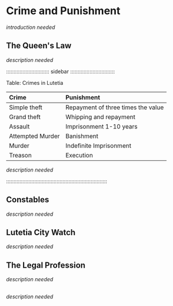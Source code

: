 # Crime and Punishment

*introduction needed*

## The Queen's Law

*description needed*

::::::::::::::::::::::::::::: sidebar ::::::::::::::::::::::::::::::

Table: Crimes in Lutetia

| Crime            | Punishment                         |
| :--------------- | :--------------------------------- |
| Simple theft     | Repayment of three times the value | 
| Grand theft      | Whipping and repayment             |
| Assault          | Imprisonment 1-10 years            |
| Attempted Murder | Banishment                         |
| Murder           | Indefinite Imprisonment            |
| Treason          | Execution                          |

*description needed*

::::::::::::::::::::::::::::::::::::::::::::::::::::::::::::::::::::

## Constables

*description needed*

## Lutetia City Watch

*description needed*

## The Legal Profession

*description needed*

## 

*description needed*

